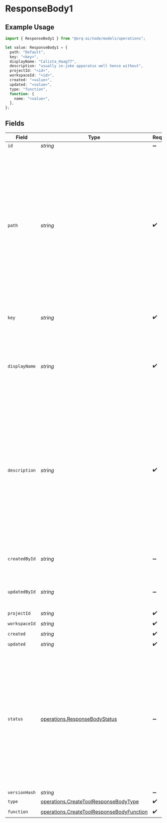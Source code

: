 # ResponseBody1

## Example Usage

```typescript
import { ResponseBody1 } from "@orq-ai/node/models/operations";

let value: ResponseBody1 = {
  path: "Default",
  key: "<key>",
  displayName: "Calista_Haag77",
  description: "usually in-joke apparatus well hence without",
  projectId: "<id>",
  workspaceId: "<id>",
  created: "<value>",
  updated: "<value>",
  type: "function",
  function: {
    name: "<value>",
  },
};
```

## Fields

| Field                                                                                                                                                                                                                                             | Type                                                                                                                                                                                                                                              | Required                                                                                                                                                                                                                                          | Description                                                                                                                                                                                                                                       | Example                                                                                                                                                                                                                                           |
| ------------------------------------------------------------------------------------------------------------------------------------------------------------------------------------------------------------------------------------------------- | ------------------------------------------------------------------------------------------------------------------------------------------------------------------------------------------------------------------------------------------------- | ------------------------------------------------------------------------------------------------------------------------------------------------------------------------------------------------------------------------------------------------- | ------------------------------------------------------------------------------------------------------------------------------------------------------------------------------------------------------------------------------------------------- | ------------------------------------------------------------------------------------------------------------------------------------------------------------------------------------------------------------------------------------------------- |
| `id`                                                                                                                                                                                                                                              | *string*                                                                                                                                                                                                                                          | :heavy_minus_sign:                                                                                                                                                                                                                                | N/A                                                                                                                                                                                                                                               |                                                                                                                                                                                                                                                   |
| `path`                                                                                                                                                                                                                                            | *string*                                                                                                                                                                                                                                          | :heavy_check_mark:                                                                                                                                                                                                                                | The path where the entity is stored in the project structure. The first element of the path always represents the project name. Any subsequent path element after the project will be created as a folder in the project if it does not exists.   | Default                                                                                                                                                                                                                                           |
| `key`                                                                                                                                                                                                                                             | *string*                                                                                                                                                                                                                                          | :heavy_check_mark:                                                                                                                                                                                                                                | Unique key of the tool as it will be displayed in the UI                                                                                                                                                                                          |                                                                                                                                                                                                                                                   |
| `displayName`                                                                                                                                                                                                                                     | *string*                                                                                                                                                                                                                                          | :heavy_check_mark:                                                                                                                                                                                                                                | The name of the tool as it will be displayed in the UI. This is optional and if not provided, the `key` will be used.                                                                                                                             |                                                                                                                                                                                                                                                   |
| `description`                                                                                                                                                                                                                                     | *string*                                                                                                                                                                                                                                          | :heavy_check_mark:                                                                                                                                                                                                                                | A description of the tool, used by the model to choose when and how to call the tool. We do recommend using the `description` field as accurate as possible to give enough context to the model to make the right decision.                       |                                                                                                                                                                                                                                                   |
| `createdById`                                                                                                                                                                                                                                     | *string*                                                                                                                                                                                                                                          | :heavy_minus_sign:                                                                                                                                                                                                                                | The id of the user that created the tool                                                                                                                                                                                                          |                                                                                                                                                                                                                                                   |
| `updatedById`                                                                                                                                                                                                                                     | *string*                                                                                                                                                                                                                                          | :heavy_minus_sign:                                                                                                                                                                                                                                | The id of the user that last updated the tool                                                                                                                                                                                                     |                                                                                                                                                                                                                                                   |
| `projectId`                                                                                                                                                                                                                                       | *string*                                                                                                                                                                                                                                          | :heavy_check_mark:                                                                                                                                                                                                                                | N/A                                                                                                                                                                                                                                               |                                                                                                                                                                                                                                                   |
| `workspaceId`                                                                                                                                                                                                                                     | *string*                                                                                                                                                                                                                                          | :heavy_check_mark:                                                                                                                                                                                                                                | N/A                                                                                                                                                                                                                                               |                                                                                                                                                                                                                                                   |
| `created`                                                                                                                                                                                                                                         | *string*                                                                                                                                                                                                                                          | :heavy_check_mark:                                                                                                                                                                                                                                | N/A                                                                                                                                                                                                                                               |                                                                                                                                                                                                                                                   |
| `updated`                                                                                                                                                                                                                                         | *string*                                                                                                                                                                                                                                          | :heavy_check_mark:                                                                                                                                                                                                                                | N/A                                                                                                                                                                                                                                               |                                                                                                                                                                                                                                                   |
| `status`                                                                                                                                                                                                                                          | [operations.ResponseBodyStatus](../../models/operations/responsebodystatus.md)                                                                                                                                                                    | :heavy_minus_sign:                                                                                                                                                                                                                                | The status of the tool. `Live` is the latest version of the tool. `Draft` is a version that is not yet published. `Pending` is a version that is pending approval. `Published` is a version that was live and has been replaced by a new version. |                                                                                                                                                                                                                                                   |
| `versionHash`                                                                                                                                                                                                                                     | *string*                                                                                                                                                                                                                                          | :heavy_minus_sign:                                                                                                                                                                                                                                | N/A                                                                                                                                                                                                                                               |                                                                                                                                                                                                                                                   |
| `type`                                                                                                                                                                                                                                            | [operations.CreateToolResponseBodyType](../../models/operations/createtoolresponsebodytype.md)                                                                                                                                                    | :heavy_check_mark:                                                                                                                                                                                                                                | N/A                                                                                                                                                                                                                                               |                                                                                                                                                                                                                                                   |
| `function`                                                                                                                                                                                                                                        | [operations.CreateToolResponseBodyFunction](../../models/operations/createtoolresponsebodyfunction.md)                                                                                                                                            | :heavy_check_mark:                                                                                                                                                                                                                                | N/A                                                                                                                                                                                                                                               |                                                                                                                                                                                                                                                   |